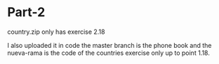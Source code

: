 # Part-2
country.zip only has exercise 2.18

I also uploaded it in code the master branch is the phone book and the nueva-rama is the code of the countries exercise only up to point 1.18.
